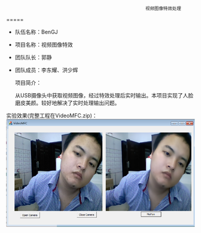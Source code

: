                                                         视频图像特效处理
=====
 * 队伍名称：BenGJ<br>

 * 项目名称：视频图像特效<br>

 * 团队队长：郭静<br>

 * 团队成员：李东耀、洪少辉<br>

	项目简介：<br>
      
      从USB摄像头中获取视频图像，经过特效处理后实时输出。本项目实现了人脸磨皮美颜。较好地解决了实时处理输出问题。
      
  
实验效果(完整工程在VideoMFC.zip)：
     ![1](https://github.com/MDClub/xmu-2016-BenGJ/raw/master/1.PNG)
      
